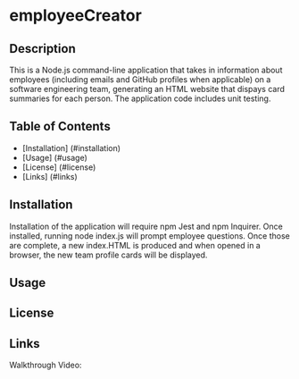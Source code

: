 # employeeCreator

## Description

This is a Node.js command-line application that takes in information about employees (including emails and GitHub profiles when applicable) on a software engineering team, generating an HTML website that dispays card summaries for each person.  The application code includes unit testing.

## Table of Contents

- [Installation] (#installation)
- [Usage] (#usage)
- [License] (#license)
- [Links] (#links)

## Installation

Installation of the application will require npm Jest and npm Inquirer.  Once installed, running node index.js will prompt employee questions.  Once those are complete, a new index.HTML is produced and when opened in a browser, the new team profile cards will be displayed.

## Usage

## License

## Links

Walkthrough Video:


